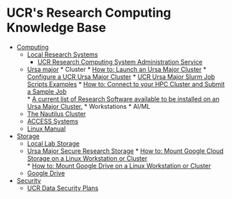 # UCR's Research Computing Knowledge Base #

* [Computing]()
    * [Local Research Systems]()
        * [UCR Research Computing System Administration Service](UCR_Research_Computing_System_Administration_Service.md)
    * [Ursa major](Ursa_Major.md)
            *  Cluster
                    * [How to: Launch an Ursa Major Cluster](How_To_Launch_a_Ursa_Major_Cluster.md)
                    * [Configure a UCR Ursa Major Cluster](https://github.com/UCR-Research-Computing/UCR-Ursa-Major-Cluster-Blueprints) 
                    * [UCR Ursa Major Slurm Job Scripts Examples](https://github.com/UCR-Research-Computing/UCR-Ursa-Major-Slurm-Job-Scripts)
                    * [How to: Connect to your HPC Cluster and Submit a Sample Job](how_to_connect_to_hpc_cluster_run_sample_job.md)  
                    * [A current list of Research Software available to be installed on an Ursa Major Cluster.](https://spack.readthedocs.io/en/latest/package_list.html)
            * Workstations
            * AI/ML
    * [The Nautilus Cluster](The_Nautilus_Cluster.md)
    * [ACCESS Systems](ACCESS_Systems.md)
    * [Linux Manual](Linux_Manual.md)
* [Storage]()
    * [Local Lab Storage](Local_Lab_Storage.md)
    * [Ursa Major Secure Research Storage](Ursa_Major_Secure_Research_Storage.md)
            *  [How to: Mount Google Cloud Storage on a Linux Workstation or Cluster](how_to_mount_google_cloud_storage.md)  
            * [How to: Mount Google Drive on a Linux Workstation or Cluster](how_to_mount_google_drive.md)  
    * [Google Drive](Google_Drive.md)
* [Security]()
    * [UCR Data Security Plans](UCR_Data_Security_Plans.md)
